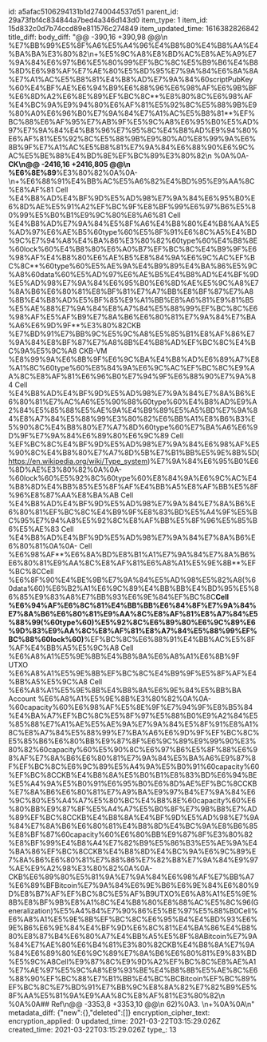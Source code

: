 id: a5afac5106294131b1d2740044537d51
parent_id: 29a73fbf4c834844a7bed4a346d143d0
item_type: 1
item_id: 15d832c0d7b74ccd89e811576c274849
item_updated_time: 1616382826842
title_diff: 
body_diff: "@@ -390,16 +390,98 @@\\n  %E7%BB%99%E5%8F%A6%E5%A4%96%E4%B8%80%E4%B8%AA%E4%BA%BA%E3%80%82\\n+%E5%9C%A8%E8%BD%AC%E8%AE%A9%E7%9A%84%E6%97%B6%E5%80%99%EF%BC%8C%E5%B9%B6%E4%B8%8D%E6%98%AF%E7%AE%80%E5%8D%95%E7%9A%84%E6%8A%8A%E7%A1%AC%E5%B8%81%E4%B8%AD%E7%9A%84%60scriptPubKey%60%E4%BF%AE%E6%94%B9%E6%88%96%E6%98%AF%E6%9B%BF%E6%8D%A2%E6%8E%89%EF%BC%8C**%E8%80%8C%E6%98%AF%E4%BC%9A%E9%94%80%E6%AF%81%E5%92%8C%E5%88%9B%E9%80%A0%E6%96%B0%E7%9A%84%E7%A1%AC%E5%B8%81**%EF%BC%88%E6%AF%95%E7%AB%9F%E5%9C%A8%E6%95%B0%E5%AD%97%E7%9A%84%E4%B8%96%E7%95%8C%E4%B8%AD%E9%94%80%E6%AF%81%E5%92%8C%E5%88%9B%E9%80%A0%E8%99%9A%E6%8B%9F%E7%A1%AC%E5%B8%81%E7%9A%84%E6%88%90%E6%9C%AC%E5%BE%88%E4%BD%8E%EF%BC%89%E3%80%82\\n %0A%0A- **CK\\n@@ -2416,16 +2416,805 @@\\n %E6%8E%89**%E3%80%82%0A%0A- \\n+%E6%88%91%E4%BB%AC%E5%A6%82%E4%BD%95%E9%AA%8C%E8%AF%81 Cell %E4%B8%AD%E4%BF%9D%E5%AD%98%E7%9A%84%E6%95%B0%E6%8D%AE%E5%91%A2%EF%BC%9F%E8%BF%99%E6%97%B6%E5%80%99%E5%B0%B1%E9%9C%80%E8%A6%81 Cell %E4%B8%AD%E7%9A%84%E5%8F%A6%E4%B8%80%E4%B8%AA%E5%AD%97%E6%AE%B5%60type%60%E5%8F%91%E6%8C%A5%E4%BD%9C%E7%94%A8%E4%BA%86%E3%80%82%60type%60%E4%B8%8E%60lock%60%E4%B8%80%E6%A0%B7%EF%BC%8C%E4%B9%9F%E6%98%AF%E4%B8%80%E6%AE%B5%E8%84%9A%E6%9C%AC%EF%BC%8C**%60type%60%E5%AE%9A%E4%B9%89%E4%BA%86%E5%9C%A8%60data%60%E5%AD%97%E6%AE%B5%E4%B8%AD%E4%BF%9D%E5%AD%98%E7%9A%84%E6%95%B0%E6%8D%AE%E5%9C%A8%E7%8A%B6%E6%80%81%E8%BF%81%E7%A7%BB%E8%BF%87%E7%A8%8B%E4%B8%AD%E5%BF%85%E9%A1%BB%E8%A6%81%E9%81%B5%E5%AE%88%E7%9A%84%E8%A7%84%E5%88%99%EF%BC%8C%E6%98%AF%E5%AF%B9%E7%8A%B6%E6%80%81%E7%9A%84%E7%BA%A6%E6%9D%9F**%E3%80%82CKB %E7%BD%91%E7%BB%9C%E5%9C%A8%E5%85%B1%E8%AF%86%E7%9A%84%E8%BF%87%E7%A8%8B%E4%B8%AD%EF%BC%8C%E4%BC%9A%E5%9C%A8 CKB-VM %E8%99%9A%E6%8B%9F%E6%9C%BA%E4%B8%AD%E6%89%A7%E8%A1%8C%60type%60%E8%84%9A%E6%9C%AC%EF%BC%8C%E9%AA%8C%E8%AF%81%E6%96%B0%E7%94%9F%E6%88%90%E7%9A%84 Cell %E4%B8%AD%E4%BF%9D%E5%AD%98%E7%9A%84%E7%8A%B6%E6%80%81%E7%AC%A6%E5%90%88%60type%60%E4%B8%AD%E9%A2%84%E5%85%88%E5%AE%9A%E4%B9%89%E5%A5%BD%E7%9A%84%E8%A7%84%E5%88%99%E3%80%82%E6%BB%A1%E8%B6%B3%E5%90%8C%E4%B8%80%E7%A7%8D%60type%60%E7%BA%A6%E6%9D%9F%E7%9A%84%E6%89%80%E6%9C%89 Cell %EF%BC%8C%E4%BF%9D%E5%AD%98%E7%9A%84%E6%98%AF%E5%90%8C%E4%B8%80%E7%A7%8D%5B%E7%B1%BB%E5%9E%8B%5D(https://en.wikipedia.org/wiki/Type_system)%E7%9A%84%E6%95%B0%E6%8D%AE%E3%80%82%0A%0A- %60lock%60%E5%92%8C%60type%60%E8%84%9A%E6%9C%AC%E4%B8%8D%E4%BB%85%E5%8F%AF%E4%BB%A5%E8%AF%BB%E5%8F%96%E8%87%AA%E8%BA%AB Cell %E4%B8%AD%E4%BF%9D%E5%AD%98%E7%9A%84%E7%8A%B6%E6%80%81%EF%BC%8C%E4%B9%9F%E8%83%BD%E5%A4%9F%E5%BC%95%E7%94%A8%E5%92%8C%E8%AF%BB%E5%8F%96%E5%85%B6%E5%AE%83 Cell %E4%B8%AD%E4%BF%9D%E5%AD%98%E7%9A%84%E7%8A%B6%E6%80%81%0A%0A- Cell %E6%98%AF**%E6%8A%BD%E8%B1%A1%E7%9A%84%E7%8A%B6%E6%80%81%E9%AA%8C%E8%AF%81%E6%A8%A1%E5%9E%8B**%EF%BC%8CCell %E6%8F%90%E4%BE%9B%E7%9A%84%E5%AD%98%E5%82%A8(%60data%60)%E6%B2%A1%E6%9C%89%E4%BB%BB%E4%BD%95%E5%86%85%E9%83%A8%E7%BB%93%E6%9E%84%EF%BC%8C**Cell %E6%94%AF%E6%8C%81%E4%BB%BB%E6%84%8F%E7%9A%84%E7%8A%B6%E6%80%81%E9%AA%8C%E8%AF%81%E8%A7%84%E5%88%99(%60type%60)%E5%92%8C%E6%89%80%E6%9C%89%E6%9D%83%E9%AA%8C%E8%AF%81%E8%A7%84%E5%88%99%EF%BC%88%60lock%60)**%EF%BC%8C%E6%88%91%E4%BB%AC%E5%8F%AF%E4%BB%A5%E5%9C%A8 Cell %E6%A8%A1%E5%9E%8B%E4%B8%8A%E6%A8%A1%E6%8B%9F UTXO %E6%A8%A1%E5%9E%8B%EF%BC%8C%E4%B9%9F%E5%8F%AF%E4%BB%A5%E5%9C%A8 Cell %E6%A8%A1%E5%9E%8B%E4%B8%8A%E6%9E%84%E5%BB%BA Account %E6%A8%A1%E5%9E%8B%E3%80%82%0A%0A- %60capacity%60%E6%98%AF%E5%8E%9F%E7%94%9F%E8%B5%84%E4%BA%A7%EF%BC%8C%E5%8F%97%E5%88%B0%E9%A2%84%E5%85%88%E7%A1%AE%E5%AE%9A%E7%9A%84%E5%8F%91%E8%A1%8C%E8%A7%84%E5%88%99%E7%BA%A6%E6%9D%9F%EF%BC%8C%E5%85%B6%E6%80%BB%E9%87%8F%E6%9C%89%E9%99%90%E3%80%82%60capacity%60%E5%90%8C%E6%97%B6%E5%8F%88%E6%98%AF%E7%8A%B6%E6%80%81%E7%9A%84%E5%BA%A6%E9%87%8F%EF%BC%8C%E6%9C%89%E5%A4%9A%E5%B0%91%60capacity%60%EF%BC%8CCKB%E4%B8%8A%E5%B0%B1%E8%83%BD%E6%94%BE%E5%A4%9A%E5%B0%91%E6%95%B0%E6%8D%AE%EF%BC%8CCKB%E7%8A%B6%E6%80%81%E7%A9%BA%E9%97%B4%E7%9A%84%E6%9C%80%E5%A4%A7%E5%80%BC%E4%B8%8E%60capacity%60%E6%80%BB%E9%87%8F%E5%A4%A7%E5%B0%8F%E7%9B%B8%E7%AD%89%EF%BC%8CCKB%E4%B8%8A%E4%BF%9D%E5%AD%98%E7%9A%84%E7%8A%B6%E6%80%81%E4%B8%8D%E4%BC%9A%E8%B6%85%E8%BF%87%60capacity%60%E6%80%BB%E9%87%8F%E3%80%82%E8%BF%99%E4%B8%A4%E7%82%B9%E5%86%B3%E5%AE%9A%E4%BA%86%EF%BC%8CCKB%E4%B8%8D%E4%BC%9A%E6%9C%89%E7%8A%B6%E6%80%81%E7%88%86%E7%82%B8%E7%9A%84%E9%97%AE%E9%A2%98%E3%80%82%0A%0A- CKB%E6%89%80%E5%81%9A%E7%9A%84%E6%98%AF%E7%BB%A7%E6%89%BFBitcoin%E7%9A%84%E6%9E%B6%E6%9E%84%E6%80%9D%E8%B7%AF%EF%BC%8C%E5%AF%B9UTXO%E6%A8%A1%E5%9E%8B%E8%BF%9B%E8%A1%8C%E4%B8%80%E8%88%AC%E5%8C%96(Generalization)%E5%A4%84%E7%90%86%E5%BE%97%E5%88%B0Cell%E6%A8%A1%E5%9E%8B%EF%BC%8C%E6%95%B4%E4%BD%93%E6%9E%B6%E6%9E%84%E4%BF%9D%E6%8C%81%E4%BA%86%E4%B8%80%E8%87%B4%E6%80%A7%E4%BB%A5%E5%8F%8ABitcoin%E7%9A%84%E7%AE%80%E6%B4%81%E3%80%82CKB%E4%B8%8A%E7%9A%84%E6%89%80%E6%9C%89%E7%8A%B6%E6%80%81%E9%83%BD%E5%9C%A8Cell%E9%87%8C%E9%9D%A2%EF%BC%8C%E8%AE%A1%E7%AE%97%E5%9C%A8%E9%93%BE%E4%B8%8B%E5%AE%8C%E6%88%90%EF%BC%88%E7%B1%BB%E4%BC%BCBitcoin%EF%BC%89%EF%BC%8C%E7%BD%91%E7%BB%9C%E8%8A%82%E7%82%B9%E5%8F%AA%E5%81%9A%E9%AA%8C%E8%AF%81%E3%80%82\\n %0A%0A## Ref\\n@@ -3353,8 +3353,10 @@\\n 62)%0A3.  \\n+%0A%0A\\n"
metadata_diff: {"new":{},"deleted":[]}
encryption_cipher_text: 
encryption_applied: 0
updated_time: 2021-03-22T03:15:29.026Z
created_time: 2021-03-22T03:15:29.026Z
type_: 13